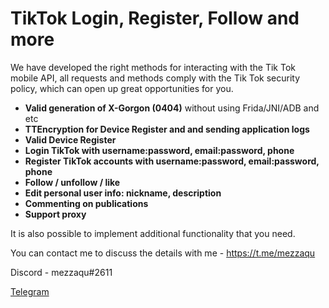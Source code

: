 # TikTok Login, Register, Follow and more

We have developed the right methods for interacting with the Tik Tok mobile API, all requests and methods comply with the Tik Tok security policy, which can open up great opportunities for you.


- **Valid generation of X-Gorgon (0404)** without using Frida/JNI/ADB and etc 
- **TTEncryption for Device Register and and sending application logs**
- **Valid Device Register**
- **Login TikTok with username:password, email:password, phone**
- **Register TikTok accounts with username:password, email:password, phone**
- **Follow / unfollow / like**
- **Edit personal user info: nickname, description**
- **Commenting on publications**
- **Support proxy**

It is also possible to implement additional functionality that you need.

You can contact me to discuss the details with me - <https://t.me/mezzaqu>


Discord - mezzaqu#2611

[Telegram](https://t.me/mezzaqu)

